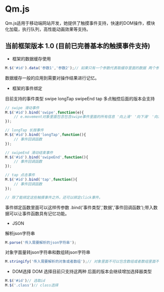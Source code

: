 Qm.js
==

Qm.js适用于移动端网站开发，她提供了触摸事件支持，快速的DOM操作，模块化加载，执行队列，高性能动画效果等支持。
## 当前框架版本 1.0 (目前已完善基本的触摸事件支持)

* 框架的数据缓存使用
```javascript
M.$('#id').data('参数1','参数2');// 如果只有一个参数代表取缓存里面的数据 两个参数代表设置数据第一个参数为键
```
数据缓存一般的应用到需要对操作结果进行记忆。

* 框架的事件绑定

目前支持的事件类型 swipe longTap swipeEnd tap 多点触控后面的版本会支持

```javascript
// swipe 滑动事件
M.$('#id').bind('swipe',function(e){
	// e.movement对象里面包含包含swipe事件里面的所有信息 '向上滑' '向下滑' '向左滑' '向右滑'
});

// longTap 长按事件
M.$('#id').bind('longTap',function(){
	// 事件回调函数
});

// swipeEnd 滑动结束事件
M.$('#id').bind('swipeEnd',function(){
	// 事件回调函数
});

// tap 点击事件
M.$('#id').bind('tap',function(){
	// 事件回调函数
});

// 除了能绑定这些触摸事件之外，还可以绑定click事件。
```
事件绑定函数里面可以这样传参数 .bind('事件类型','数据','事件回调函数');带入数据可以让事件函数具有记忆功能。

* JSON

解析json字符串

```javascript
M.parse('传入需要解析的json字符串');
```
对象字面量转json字符串和数组转json字符串

```javascript
M.stringify('传入需要解析的对象或者数组');// 对象里面不可以包含数组或者数组里面不能包含对象
```

* DOM选择
DOM 选择目前只支持这两种 后面的版本会继续增加选择器类型
```javascript
M.$('#id')// 选取id
M.$('.class')// class选择
```